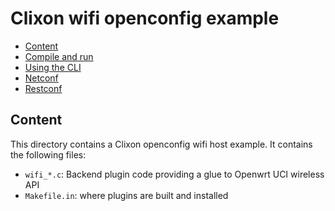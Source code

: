 # Clixon wifi openconfig example

  * [Content](#content)
  * [Compile and run](#compile)
  * [Using the CLI](#using-the-cli)
  * [Netconf](#netconf)	
  * [Restconf](#restconf)
  
## Content

This directory contains a Clixon openconfig wifi host example. It contains the following files:
* `wifi_*.c`: Backend plugin code providing a glue to Openwrt UCI wireless API
* `Makefile.in`: where plugins are built and installed




